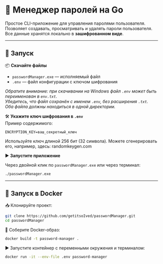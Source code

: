 # 🔐 Менеджер паролей на Go

Простое CLI-приложение для управления паролями пользователя. 
Позволяет создавать, просматривать и удалять пароли пользователя.
Все данные хранятся локально в **зашифрованном виде**.

---

## 🚀 Запуск

📦 **Скачайте файлы**  
- `passwordManager.exe` — исполняемый файл  
- `.env` — файл конфигурации с ключом шифрования  

*Обратите внимание: при скачивании на Windows файл `.env` может быть переименован в `env.txt`.  
Убедитесь, что файл сохранён с именем `.env`, без расширения `.txt`.  
Оба файла должны находиться в одной директории.*

 🛠 **Укажите ключ шифрования в `.env`**  
   Пример содержимого:

   ```env
   ENCRYPTION_KEY=ваш_секретный_ключ
   ```
Используйте ключ длиной 256 бит (32 символа).
Можете сгенерировать его, например, здесь: randomkeygen.com

▶️ **Запустите приложение**

Через двойной клик по `passwordManager.exe` или через терминал:  
```bash
./passwordManager.exe
```


---

## 🐳 Запуск в Docker

📥 Клонируйте проект:

``` bash
git clone https://github.com/getitsoIved/passwordManager.git
cd passwordManager
```

🔨 Соберите Docker-образ:

```bash
docker build -t password-manager .
```

▶️ Запустите контейнер с переменными окружения и терминалом:

```bash
docker run -it --env-file .env password-manager
```



